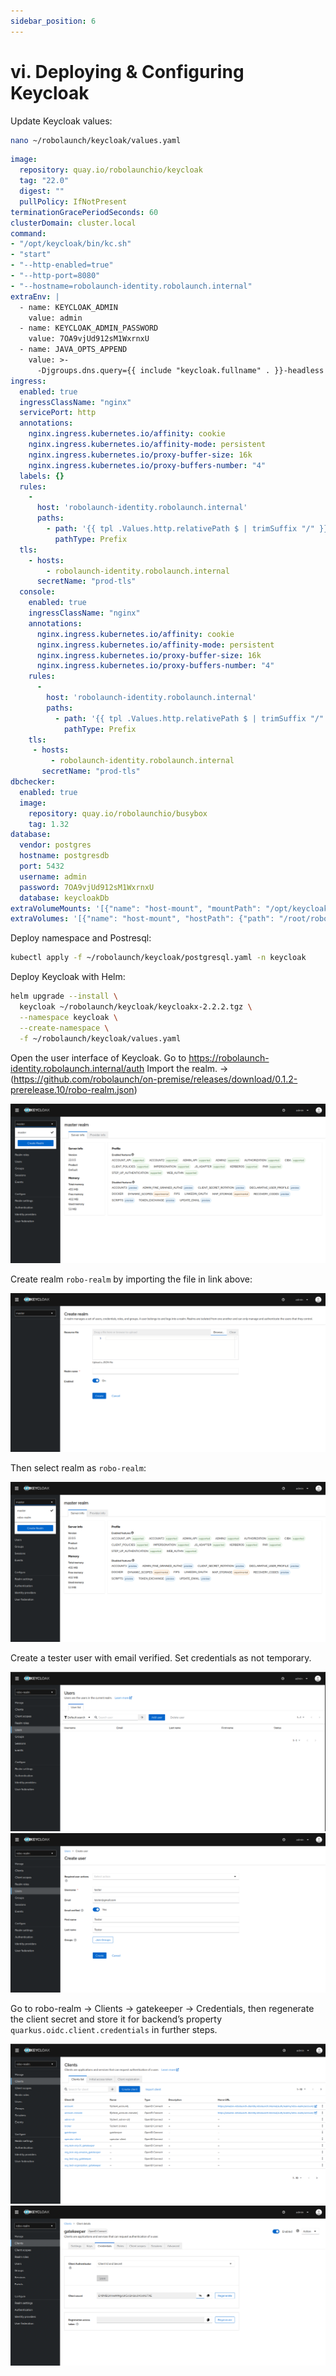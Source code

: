 ```yaml
---
sidebar_position: 6
---
```


# vi. Deploying & Configuring Keycloak

Update Keycloak values:

```bash
nano ~/robolaunch/keycloak/values.yaml
```

```yaml
image:
  repository: quay.io/robolaunchio/keycloak
  tag: "22.0"
  digest: ""
  pullPolicy: IfNotPresent
terminationGracePeriodSeconds: 60
clusterDomain: cluster.local
command:
- "/opt/keycloak/bin/kc.sh"
- "start"
- "--http-enabled=true"
- "--http-port=8080"
- "--hostname=robolaunch-identity.robolaunch.internal"
extraEnv: |
  - name: KEYCLOAK_ADMIN
    value: admin
  - name: KEYCLOAK_ADMIN_PASSWORD
    value: 7OA9vjUd912sM1WxrnxU
  - name: JAVA_OPTS_APPEND
    value: >-
      -Djgroups.dns.query={{ include "keycloak.fullname" . }}-headless
ingress:
  enabled: true
  ingressClassName: "nginx"
  servicePort: http
  annotations:
    nginx.ingress.kubernetes.io/affinity: cookie
    nginx.ingress.kubernetes.io/affinity-mode: persistent
    nginx.ingress.kubernetes.io/proxy-buffer-size: 16k
    nginx.ingress.kubernetes.io/proxy-buffers-number: "4"
  labels: {}
  rules:
    -
      host: 'robolaunch-identity.robolaunch.internal'
      paths:
        - path: '{{ tpl .Values.http.relativePath $ | trimSuffix "/" }}/'
          pathType: Prefix
  tls:
    - hosts:
        - robolaunch-identity.robolaunch.internal
      secretName: "prod-tls"
  console:
    enabled: true
    ingressClassName: "nginx"
    annotations:
      nginx.ingress.kubernetes.io/affinity: cookie
      nginx.ingress.kubernetes.io/affinity-mode: persistent
      nginx.ingress.kubernetes.io/proxy-buffer-size: 16k
      nginx.ingress.kubernetes.io/proxy-buffers-number: "4"
    rules:
      -
        host: 'robolaunch-identity.robolaunch.internal'
        paths:
          - path: '{{ tpl .Values.http.relativePath $ | trimSuffix "/" }}/admin'
            pathType: Prefix
    tls:
     - hosts:
         - robolaunch-identity.robolaunch.internal
       secretName: "prod-tls"
dbchecker:
  enabled: true
  image:
    repository: quay.io/robolaunchio/busybox
    tag: 1.32
database:
  vendor: postgres
  hostname: postgresdb
  port: 5432
  username: admin
  password: 7OA9vjUd912sM1WxrnxU
  database: keycloakDb
extraVolumeMounts: '[{"name": "host-mount", "mountPath": "/opt/keycloak/themes/robolaunch"}]'
extraVolumes: '[{"name": "host-mount", "hostPath": {"path": "/root/robolaunch/keycloak/theme/robolaunch"}}]'
```

Deploy namespace and Postresql:

```bash
kubectl apply -f ~/robolaunch/keycloak/postgresql.yaml -n keycloak
```

Deploy Keycloak with Helm:

```bash
helm upgrade --install \
  keycloak ~/robolaunch/keycloak/keycloakx-2.2.2.tgz \
  --namespace keycloak \
  --create-namespace \
  -f ~/robolaunch/keycloak/values.yaml
```

Open the user interface of Keycloak. Go to https://robolaunch-identity.robolaunch.internal/auth Import the realm. → (https://github.com/robolaunch/on-premise/releases/download/0.1.2-prerelease.10/robo-realm.json)


![Creating realm](https://github.com/robolaunch/trademark/blob/main/repository-media/docs/setup/img/create-realm.png?raw=true)

Create realm `robo-realm` by importing the file in link above:

![Uploading realm](https://github.com/robolaunch/trademark/blob/main/repository-media/docs/setup/img/upload-realm.png?raw=true)

Then select realm as `robo-realm`:

![Selecting realm](https://github.com/robolaunch/trademark/blob/main/repository-media/docs/setup/img/select-realm.png?raw=true)

Create a tester user with email verified. Set credentials as not temporary.

![Create user](https://github.com/robolaunch/trademark/blob/main/repository-media/docs/setup/img/create-user.png?raw=true)
![Create tester user](https://github.com/robolaunch/trademark/blob/main/repository-media/docs/setup/img/create-tester-user.png?raw=true)


Go to robo-realm → Clients → gatekeeper → Credentials, then regenerate the client secret and store it for backend’s property `quarkus.oidc.client.credentials` in further steps.

![List clients](https://github.com/robolaunch/trademark/blob/main/repository-media/docs/setup/img/list-clients.png?raw=true)
![Get client secret](https://github.com/robolaunch/trademark/blob/main/repository-media/docs/setup/img/get-client-secret.png?raw=true)
